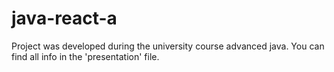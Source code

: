 # java-react-a
Project was developed during the university course advanced java.
You can find all info in the 'presentation' file.
